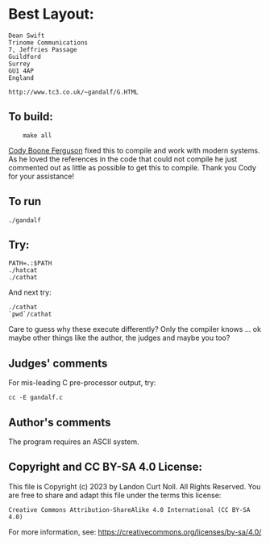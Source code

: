 # Best Layout:

    Dean Swift
    Trinome Communications
    7, Jeffries Passage
    Guildford
    Surrey
    GU1 4AP
    England

    http://www.tc3.co.uk/~gandalf/G.HTML

## To build:

        make all

[Cody Boone Ferguson](/winners.html#Cody_Boone_Ferguson) fixed this to compile
and work with modern systems. As he loved the references in the code that could
not compile he just commented out as little as possible to get this to compile.
Thank you Cody for your assistance!

## To run

	./gandalf

## Try:


	PATH=.:$PATH
	./hatcat
	./cathat

And next try:

	./cathat
	`pwd`/cathat

Care to guess why these execute differently?  Only the
compiler knows ... ok maybe other things like the author,
the judges and maybe you too?

## Judges' comments

For mis-leading C pre-processor output, try:


	cc -E gandalf.c

## Author's comments

The program requires an ASCII system.

## Copyright and CC BY-SA 4.0 License:

This file is Copyright (c) 2023 by Landon Curt Noll.  All Rights Reserved.
You are free to share and adapt this file under the terms this license:

    Creative Commons Attribution-ShareAlike 4.0 International (CC BY-SA 4.0)

For more information, see: https://creativecommons.org/licenses/by-sa/4.0/
